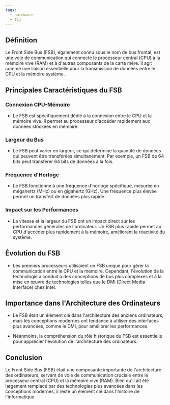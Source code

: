 ```yaml
---
tags:
  - hardware
  - fij
---
```



## Définition
Le Front Side Bus (FSB), également connu sous le nom de bus frontal, est une voie de communication qui connecte le processeur central (CPU) à la mémoire vive (RAM) et à d'autres composants de la carte mère. Il agit comme une liaison essentielle pour la transmission de données entre le CPU et la mémoire système.

## Principales Caractéristiques du FSB

### Connexion CPU-Mémoire
- Le FSB est spécifiquement dédié à la connexion entre le CPU et la mémoire vive. Il permet au processeur d'accéder rapidement aux données stockées en mémoire.

### Largeur du Bus
- Le FSB peut varier en largeur, ce qui détermine la quantité de données qui peuvent être transférées simultanément. Par exemple, un FSB de 64 bits peut transférer 64 bits de données à la fois.

### Fréquence d'Horloge
- Le FSB fonctionne à une fréquence d'horloge spécifique, mesurée en mégahertz (MHz) ou en gigahertz (GHz). Une fréquence plus élevée permet un transfert de données plus rapide.

### Impact sur les Performances
- La vitesse et la largeur du FSB ont un impact direct sur les performances générales de l'ordinateur. Un FSB plus rapide permet au CPU d'accéder plus rapidement à la mémoire, améliorant la réactivité du système.

## Évolution du FSB

- Les premiers processeurs utilisaient un FSB unique pour gérer la communication entre le CPU et la mémoire. Cependant, l'évolution de la technologie a conduit à des conceptions de bus plus complexes et à la mise en œuvre de technologies telles que le DMI (Direct Media Interface) chez Intel.

## Importance dans l'Architecture des Ordinateurs

- Le FSB était un élément clé dans l'architecture des anciens ordinateurs, mais les conceptions modernes ont tendance à utiliser des interfaces plus avancées, comme le DMI, pour améliorer les performances.

- Néanmoins, la compréhension du rôle historique du FSB est essentielle pour apprécier l'évolution de l'architecture des ordinateurs.

## Conclusion
Le Front Side Bus (FSB) était une composante importante de l'architecture des ordinateurs, servant de voie de communication cruciale entre le processeur central (CPU) et la mémoire vive (RAM). Bien qu'il ait été largement remplacé par des technologies plus avancées dans les conceptions modernes, il reste un élément clé dans l'histoire de l'informatique.